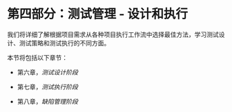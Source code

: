 # 第四部分：测试管理 - 设计和执行

我们将详细了解根据项目需求从各种项目执行工作流中选择最佳方法，学习测试设计、测试策略和测试执行的不同方面。

本节将包括以下章节：

+   第六章，*测试设计阶段*

+   第七章，*测试执行阶段*

+   第八章，*缺陷管理阶段*

